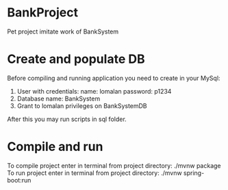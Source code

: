 # BankProject
Pet project imitate work of BankSystem

# Create and populate DB

Before compiling and running application you need to create in your MySql:
1) User with credentials:
name: lomalan
password: p1234
2) Database name: BankSystem
3) Grant to lomalan privileges on BankSystemDB

After this you may run scripts in sql folder.

# Compile and run
To compile project enter in terminal from project directory: ./mvnw package
To run project enter in terminal from project directory: ./mvnw spring-boot:run

